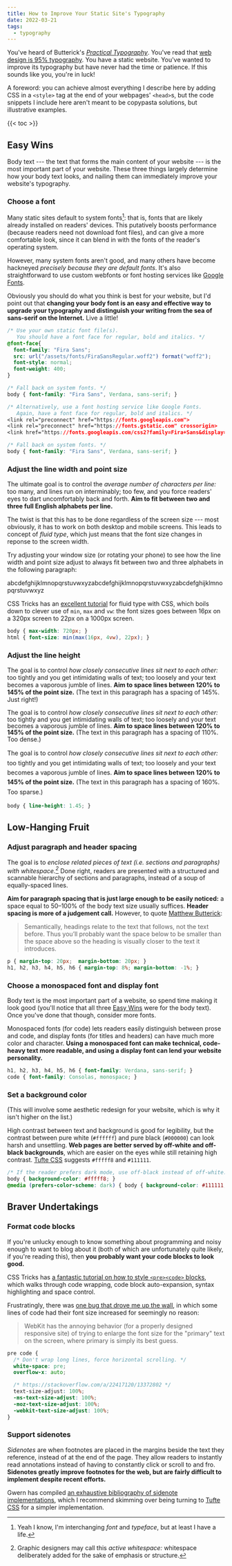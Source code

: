 ```yaml
---
title: How to Improve Your Static Site's Typography
date: 2022-03-21
tags:
  - typography
---
```


You've heard of Butterick's [_Practical
Typography_](https://practicaltypography.com/). You've read that [web design is
95% typography](https://ia.net/topics/the-web-is-all-about-typography-period).
You have a static website. You've wanted to improve its typography but have
never had the time or patience. If this sounds like you, you're in luck!

A foreword: you can achieve almost everything I describe here by adding CSS in
a `<style>` tag at the end of your webpages'  `<head>`s, but the code snippets
I include here aren't meant to be copypasta solutions, but illustrative
examples.

{{< toc >}}

## Easy Wins

Body text --- the text that forms the main content of your website --- is the
most important part of your website. These three things largely determine how
your body text looks, and nailing them can immediately improve your website's
typography.

### Choose a font

Many static sites default to system fonts[^1]: that is, fonts that are likely
already installed on readers' devices. This putatively boosts performance
(because readers need not download font files), and can give a more comfortable
look, since it can blend in with the fonts of the reader's operating system.

However, many system fonts aren't good, and many others have become hackneyed
_precisely because they are default fonts_. It's also straightforward to use
custom webfonts or font hosting services like [Google
Fonts](https://fonts.google.com/).

Obviously you should do what you think is best for your website, but I'd point
out that **changing your body font is an easy and effective way to upgrade your
typography and distinguish your writing from the sea of sans-serif on the
Internet.** Live a little!

```css
/* Use your own static font file(s). 
   You should have a font face for regular, bold and italics. */
@font-face{
  font-family: "Fira Sans";
  src: url("/assets/fonts/FiraSansRegular.woff2") format("woff2");
  font-style: normal;
  font-weight: 400;
}

/* Fall back on system fonts. */
body { font-family: "Fira Sans", Verdana, sans-serif; }
```

```css
/* Alternatively, use a font hosting service like Google Fonts.
   Again, have a font face for regular, bold and italics. */
<link rel="preconnect" href="https://fonts.googleapis.com">
<link rel="preconnect" href="https://fonts.gstatic.com" crossorigin>
<link href="https://fonts.googleapis.com/css2?family=Fira+Sans&display=swap" rel="stylesheet"> 

/* Fall back on system fonts. */
body { font-family: "Fira Sans", Verdana, sans-serif; }
```

### Adjust the line width and point size

The ultimate goal is to control the _average number of characters per line:_
too many, and lines run on interminably; too few, and you force readers' eyes
to dart uncomfortably back and forth. **Aim to fit between two and three full
English alphabets per line.**

The twist is that this has to be done regardless of the screen size --- most
obviously, it has to work on both desktop and mobile screens. This leads to
concept of _fluid type_, which just means that the font size changes in reponse
to the screen width.

Try adjusting your window size (or rotating your phone) to see how the line
width and point size adjust to always fit between two and three alphabets in
the following paragraph:

abcdefghijklmnopqrstuvwxyzabcdefghijklmnopqrstuvwxyzabcdefghijklmnopqrstuvwxyz

CSS Tricks has an [excellent
tutorial](https://css-tricks.com/simplified-fluid-typography/) for fluid type
with CSS, which boils down to clever use of `min`, `max` and `vw`: the font
sizes goes between 16px on a 320px screen to 22px on a 1000px screen.

```css
body { max-width: 720px; }
html { font-size: min(max(16px, 4vw), 22px); }
```

### Adjust the line height

The goal is to control *how closely consecutive lines sit next to each other:*
too tightly and you get intimidating walls of text; too loosely and your text
becomes a vaporous jumble of lines. **Aim to space lines between 120% to 145%
of the point size.** (The text in this paragraph has a spacing of 145%. Just
right!)

<p style="line-height:1.1">
  The goal is to control <i>how closely consecutive lines sit next to each
  other:</i> too tightly and you get intimidating walls of text; too loosely
  and your text becomes a vaporous jumble of lines. <b>Aim to space lines
  between 120% to 145% of the point size.</b> (The text in this paragraph has a
  spacing of 110%. Too dense.)
</p>

<p style="line-height:1.6">
  The goal is to control <i>how closely consecutive lines sit next to each
  other:</i> too tightly and you get intimidating walls of text; too loosely
  and your text becomes a vaporous jumble of lines. <b>Aim to space lines
  between 120% to 145% of the point size.</b> (The text in this paragraph has a
  spacing of 160%. Too sparse.)
</p>

```css
body { line-height: 1.45; }
```

## Low-Hanging Fruit

### Adjust paragraph and header spacing

The goal is to *enclose related pieces of text (i.e. sections and paragraphs)
with whitespace.[^2]* Done right, readers are presented with a structured and
scannable hierarchy of sections and paragraphs, instead of a soup of
equally-spaced lines.

**Aim for paragraph spacing that is just large enough to be easily noticed:** a
space equal to 50–100% of the body text size usually suffices. **Header spacing
is more of a judgement call.** However, to quote [Matthew
Butterick](https://practicaltypography.com/space-above-and-below.html):

> Semantically, headings relate to the text that follows, not the text before.
> Thus you’ll probably want the space below to be smaller than the space above
> so the heading is visually closer to the text it introduces.

```css
p { margin-top: 20px;  margin-bottom: 20px; }
h1, h2, h3, h4, h5, h6 { margin-top: 8%; margin-bottom: -1%; }
```

### Choose a monospaced font and display font

Body text is the most important part of a website, so spend time making it look
good (you'll notice that all three [Easy Wins](#easy-wins) were for the body
text). Once you've done that though, consider more fonts.

Monospaced fonts (for code) lets readers easily distinguish between prose and
code, and display fonts (for titles and headers) can have much more color and
character. **Using a monospaced font can make technical, code-heavy text more
readable, and using a display font can lend your website personality.**

```css
h1, h2, h3, h4, h5, h6 { font-family: Verdana, sans-serif; }
code { font-family: Consolas, monospace; }
```

### Set a background color

(This will involve some aesthetic redesign for your website, which is why it
isn't higher on the list.)

High contrast between text and background is good for legibility, but the
contrast between pure white (`#ffffff`) and pure black (`#000000`) can look
harsh and unsettling. **Web pages are better served by off-white and off-black
backgrounds**, which are easier on the eyes while still retaining high
contrast. [Tufte CSS](https://edwardtufte.github.io/tufte-css/) suggests
`#fffff8` and `#111111`.

```css
/* If the reader prefers dark mode, use off-black instead of off-white. */
body { background-color: #fffff8; }
@media (prefers-color-scheme: dark) { body { background-color: #111111; } }
```

## Braver Undertakings

### Format code blocks

If you're unlucky enough to know something about programming and noisy enough
to want to blog about it (both of which are unfortunately quite likely, if
you're reading this), then **you probably want your code blocks to look good.**

CSS Tricks has [a fantastic tutorial on how to style `<pre><code>`
blocks](https://css-tricks.com/considerations-styling-pre-tag/), which walks
through code wrapping, code block auto-expansion, syntax highlighting and space
control.

Frustratingly, there was [one bug that drove me up the
wall](https://stackoverflow.com/a/22417120/13372802), in which some lines of
code had their font size increased for seemingly no reason:

> WebKit has the annoying behavior (for a properly designed responsive site) of
> trying to enlarge the font size for the "primary" text on the screen, where
> primary is simply its best guess.

```css
pre code {
  /* Don't wrap long lines, force horizontal scrolling. */
  white-space: pre;
  overflow-x: auto;

  /* https://stackoverflow.com/a/22417120/13372802 */
  text-size-adjust: 100%;
  -ms-text-size-adjust: 100%;
  -moz-text-size-adjust: 100%;
  -webkit-text-size-adjust: 100%;
}
```

### Support sidenotes

*Sidenotes* are when footnotes are placed in the margins beside the text they
reference, instead of at the end of the page. They allow readers to instantly
read annotations instead of having to constantly click or scroll to and fro.
**Sidenotes greatly improve footnotes for the web, but are fairly difficult to
implement despite recent efforts.**

Gwern has compiled [an exhaustive bibliography of sidenote
implementations](https://www.gwern.net/Sidenotes), which I recommend skimming
over being turning to [Tufte CSS](https://edwardtufte.github.io/tufte-css/) for
a simpler implementation.

[^1]: Yeah I know, I'm interchanging _font_ and _typeface_, but at least I have
  a life.

[^2]: Graphic designers may call this _active whitespace:_ whitespace
  deliberately added for the sake of emphasis or structure.
